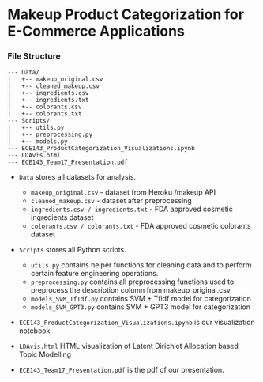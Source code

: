 # Makeup Product Categorization for E-Commerce Applications

### File Structure
```
--- Data/
|   +-- makeup_original.csv
|   +-- cleaned_makeup.csv
|   +-- ingredients.csv
|   +-- ingredients.txt
|   +-- colorants.csv
|   +-- colorants.txt
--- Scripts/
|   +-- utils.py
|   +-- preprocessing.py
|   +-- models.py
--- ECE143_ProductCategorization_Visualizations.ipynb
--- LDAvis.html
--- ECE143_Team17_Presentation.pdf
```
* `Data` stores all datasets for analysis.
  * `makeup_original.csv` - dataset from Heroku /makeup API
  * `cleaned_makeup.csv` - dataset after preprocessing
  * `ingredients.csv / ingredients.txt` - FDA approved cosmetic ingredients dataset
  * `colorants.csv / colorants.txt` - FDA approved cosmetic colorants dataset
* `Scripts` stores all Python scripts.
  * `utils.py` contains helper functions for cleaning data and to perform certain feature engineering operations.
  * `preprocessing.py` contains all preprocessing functions used to preprocess the description column from makeup_original.csv
  * `models_SVM_TfIdf.py` contains SVM + Tfidf model for categorization
  * `models_SVM_GPT3.py` contains SVM + GPT3 model for categorization

* `ECE143_ProductCategorization_Visualizations.ipynb` is our visualization notebook
* `LDAvis.html` HTML visualization of Latent Dirichlet Allocation based Topic Modelling
* `ECE143_Team17_Presentation.pdf` is the pdf of our presentation.

###
